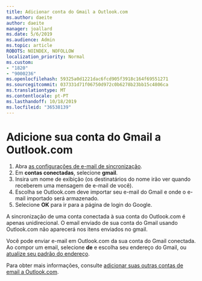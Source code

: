 ```yaml
---
title: Adicionar conta do Gmail a Outlook.com
ms.author: daeite
author: daeite
manager: joallard
ms.date: 5/6/2019
ms.audience: Admin
ms.topic: article
ROBOTS: NOINDEX, NOFOLLOW
localization_priority: Normal
ms.custom:
- "1820"
- "9000236"
ms.openlocfilehash: 59325a0d1221dac6fcd905f3918c164f69551271
ms.sourcegitcommit: 037331d71f06750d972c0b6278b23bb15c4806ca
ms.translationtype: MT
ms.contentlocale: pt-PT
ms.lasthandoff: 10/18/2019
ms.locfileid: "36538139"
---
```

# <a name="add-your-gmail-account-to-outlookcom"></a>Adicione sua conta do Gmail a Outlook.com

1. Abra [as configurações de e-mail de sincronização](https://go.microsoft.com/fwlink/?linkid=875264).
2. Em **contas conectadas**, selecione **gmail**.
3. Insira um nome de exibição (os destinatários do nome irão ver quando receberem uma mensagem de e-mail de você).
4. Escolha se Outlook.com deve importar seu e-mail do Gmail e onde o e-mail importado será armazenado.
5. Selecione **OK** para ir para a página de login do Google.

A sincronização de uma conta conectada à sua conta do Outlook.com é apenas unidirecional. O email enviado de sua conta do Gmail usando Outlook.com não aparecerá nos itens enviados no gmail.

Você pode enviar e-mail em Outlook.com da sua conta do Gmail conectada. Ao compor um email, selecione **de** e escolha seu endereço do Gmail, ou [atualize seu padrão do endereço](https://go.microsoft.com/fwlink/?linkid=875264).

Para obter mais informações, consulte [adicionar suas outras contas de email a Outlook.com](https://support.office.com/article/c5224df4-5885-4e79-91ba-523aa743f0ba?wt.mc_id=Office_Outlook_com_Alchemy).